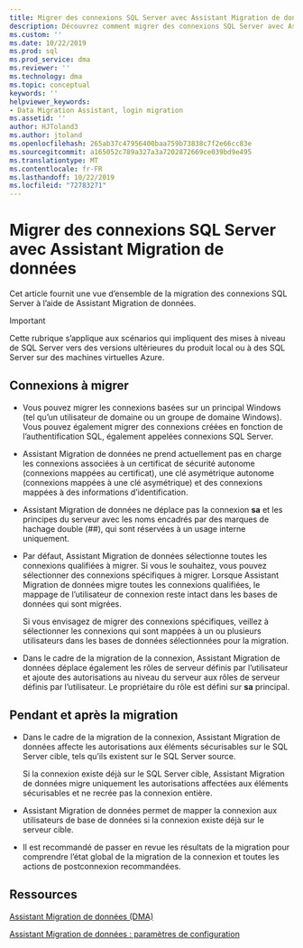 ```yaml
---
title: Migrer des connexions SQL Server avec Assistant Migration de données | Microsoft Docs
description: Découvrez comment migrer des connexions SQL Server avec Assistant Migration de données
ms.custom: ''
ms.date: 10/22/2019
ms.prod: sql
ms.prod_service: dma
ms.reviewer: ''
ms.technology: dma
ms.topic: conceptual
keywords: ''
helpviewer_keywords:
- Data Migration Assistant, login migration
ms.assetid: ''
author: HJToland3
ms.author: jtoland
ms.openlocfilehash: 265ab37c47956400baa759b73838c7f2e66cc83e
ms.sourcegitcommit: a165052c789a327a3a7202872669ce039bd9e495
ms.translationtype: MT
ms.contentlocale: fr-FR
ms.lasthandoff: 10/22/2019
ms.locfileid: "72783271"
---
```

# <a name="migrate-sql-server-logins-with-data-migration-assistant"></a>Migrer des connexions SQL Server avec Assistant Migration de données

Cet article fournit une vue d’ensemble de la migration des connexions SQL Server à l’aide de Assistant Migration de données.

> [!IMPORTANT]
> Cette rubrique s’applique aux scénarios qui impliquent des mises à niveau de SQL Server vers des versions ultérieures du produit local ou à des SQL Server sur des machines virtuelles Azure.

## <a name="which-logins-are-migrated"></a>Connexions à migrer

- Vous pouvez migrer les connexions basées sur un principal Windows (tel qu’un utilisateur de domaine ou un groupe de domaine Windows). Vous pouvez également migrer des connexions créées en fonction de l’authentification SQL, également appelées connexions SQL Server.

- Assistant Migration de données ne prend actuellement pas en charge les connexions associées à un certificat de sécurité autonome (connexions mappées au certificat), une clé asymétrique autonome (connexions mappées à une clé asymétrique) et des connexions mappées à des informations d’identification.

- Assistant Migration de données ne déplace pas la connexion **sa** et les principes du serveur avec les noms encadrés par des marques de hachage double (\#\#), qui sont réservées à un usage interne uniquement.

- Par défaut, Assistant Migration de données sélectionne toutes les connexions qualifiées à migrer. Si vous le souhaitez, vous pouvez sélectionner des connexions spécifiques à migrer. Lorsque Assistant Migration de données migre toutes les connexions qualifiées, le mappage de l’utilisateur de connexion reste intact dans les bases de données qui sont migrées.

  Si vous envisagez de migrer des connexions spécifiques, veillez à sélectionner les connexions qui sont mappées à un ou plusieurs utilisateurs dans les bases de données sélectionnées pour la migration.

- Dans le cadre de la migration de la connexion, Assistant Migration de données déplace également les rôles de serveur définis par l’utilisateur et ajoute des autorisations au niveau du serveur aux rôles de serveur définis par l’utilisateur. Le propriétaire du rôle est défini sur **sa** principal.

## <a name="during-and-after-migration"></a>Pendant et après la migration

- Dans le cadre de la migration de la connexion, Assistant Migration de données affecte les autorisations aux éléments sécurisables sur le SQL Server cible, tels qu’ils existent sur le SQL Server source.

  Si la connexion existe déjà sur le SQL Server cible, Assistant Migration de données migre uniquement les autorisations affectées aux éléments sécurisables et ne recrée pas la connexion entière.

- Assistant Migration de données permet de mapper la connexion aux utilisateurs de base de données si la connexion existe déjà sur le serveur cible.

- Il est recommandé de passer en revue les résultats de la migration pour comprendre l’état global de la migration de la connexion et toutes les actions de postconnexion recommandées.

## <a name="resources"></a>Ressources

[Assistant Migration de données (DMA)](../dma/dma-overview.md)

[Assistant Migration de données : paramètres de configuration](../dma/dma-configurationsettings.md)
